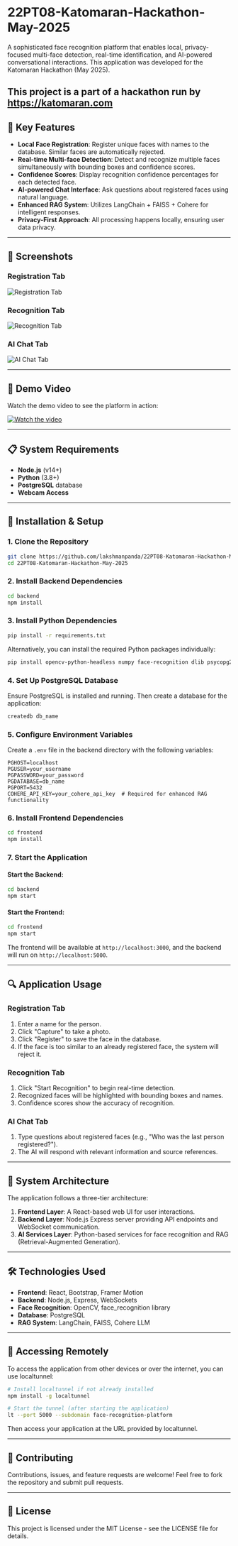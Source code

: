 # 22PT08-Katomaran-Hackathon-May-2025

A sophisticated face recognition platform that enables local, privacy-focused multi-face detection, real-time identification, and AI-powered conversational interactions. This application was developed for the Katomaran Hackathon (May 2025).

This project is a part of a hackathon run by https://katomaran.com
---

## 🌟 Key Features

- **Local Face Registration**: Register unique faces with names to the database. Similar faces are automatically rejected.
- **Real-time Multi-face Detection**: Detect and recognize multiple faces simultaneously with bounding boxes and confidence scores.
- **Confidence Scores**: Display recognition confidence percentages for each detected face.
- **AI-powered Chat Interface**: Ask questions about registered faces using natural language.
- **Enhanced RAG System**: Utilizes LangChain + FAISS + Cohere for intelligent responses.
- **Privacy-First Approach**: All processing happens locally, ensuring user data privacy.

---

## 📸 Screenshots

### Registration Tab
![Registration Tab](assets/registration_tab.png)

### Recognition Tab
![Recognition Tab](assets/recognition_tab.png)

### AI Chat Tab
![AI Chat Tab](assets/ai_chat_tab.png)

---

## 🎥 Demo Video

Watch the demo video to see the platform in action:

[![Watch the video](assets/video_thumbnail.png)](assets/demo_video.mp4)

---

## 📋 System Requirements

- **Node.js** (v14+)
- **Python** (3.8+)
- **PostgreSQL** database
- **Webcam Access**

---

## 🔧 Installation & Setup

### 1. Clone the Repository

```bash
git clone https://github.com/lakshmanpanda/22PT08-Katomaran-Hackathon-May-2025.git
cd 22PT08-Katomaran-Hackathon-May-2025
```

### 2. Install Backend Dependencies

```bash
cd backend
npm install
```

### 3. Install Python Dependencies

```bash
pip install -r requirements.txt
```

Alternatively, you can install the required Python packages individually:

```bash
pip install opencv-python-headless numpy face-recognition dlib psycopg2-binary langchain langchain-community langchain-cohere faiss-cpu pillow cohere
```

### 4. Set Up PostgreSQL Database

Ensure PostgreSQL is installed and running. Then create a database for the application:

```bash
createdb db_name
```

### 5. Configure Environment Variables

Create a `.env` file in the backend directory with the following variables:

```properties
PGHOST=localhost
PGUSER=your_username
PGPASSWORD=your_password
PGDATABASE=db_name
PGPORT=5432
COHERE_API_KEY=your_cohere_api_key  # Required for enhanced RAG functionality
```

### 6. Install Frontend Dependencies

```bash
cd frontend
npm install
```

### 7. Start the Application

#### Start the Backend:
```bash
cd backend
npm start
```

#### Start the Frontend:
```bash
cd frontend
npm start
```

The frontend will be available at `http://localhost:3000`, and the backend will run on `http://localhost:5000`.

---

## 🔍 Application Usage

### Registration Tab
1. Enter a name for the person.
2. Click "Capture" to take a photo.
3. Click "Register" to save the face in the database.
4. If the face is too similar to an already registered face, the system will reject it.

### Recognition Tab
1. Click "Start Recognition" to begin real-time detection.
2. Recognized faces will be highlighted with bounding boxes and names.
3. Confidence scores show the accuracy of recognition.

### AI Chat Tab
1. Type questions about registered faces (e.g., "Who was the last person registered?").
2. The AI will respond with relevant information and source references.

---

## 🧩 System Architecture

The application follows a three-tier architecture:

1. **Frontend Layer**: A React-based web UI for user interactions.
2. **Backend Layer**: Node.js Express server providing API endpoints and WebSocket communication.
3. **AI Services Layer**: Python-based services for face recognition and RAG (Retrieval-Augmented Generation).

---

## 🛠️ Technologies Used

- **Frontend**: React, Bootstrap, Framer Motion
- **Backend**: Node.js, Express, WebSockets
- **Face Recognition**: OpenCV, face_recognition library
- **Database**: PostgreSQL
- **RAG System**: LangChain, FAISS, Cohere LLM

---

## 📱 Accessing Remotely

To access the application from other devices or over the internet, you can use localtunnel:

```bash
# Install localtunnel if not already installed
npm install -g localtunnel

# Start the tunnel (after starting the application)
lt --port 5000 --subdomain face-recognition-platform
```

Then access your application at the URL provided by localtunnel.

---

## 🤝 Contributing

Contributions, issues, and feature requests are welcome! Feel free to fork the repository and submit pull requests.

---

## 📜 License

This project is licensed under the MIT License - see the LICENSE file for details.


